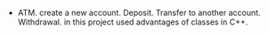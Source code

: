 - ATM.
create a new account.
Deposit.
Transfer to another account.
Withdrawal.
in this project used advantages of classes in C++.
